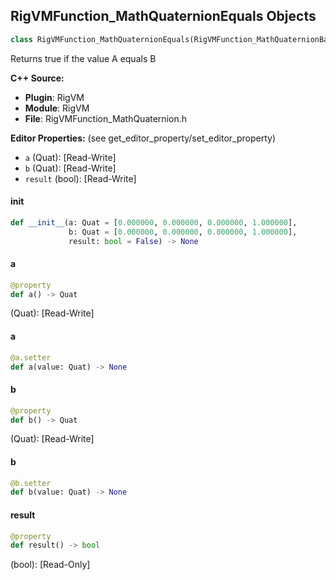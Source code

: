 ## RigVMFunction_MathQuaternionEquals Objects

```python
class RigVMFunction_MathQuaternionEquals(RigVMFunction_MathQuaternionBase)
```

Returns true if the value A equals B

**C++ Source:**

- **Plugin**: RigVM
- **Module**: RigVM
- **File**: RigVMFunction_MathQuaternion.h

**Editor Properties:** (see get_editor_property/set_editor_property)

- ``a`` (Quat):  [Read-Write]
- ``b`` (Quat):  [Read-Write]
- ``result`` (bool):  [Read-Write]

<a id="unreal.RigVMFunction_MathQuaternionEquals.__init__"></a>

#### __init__

```python
def __init__(a: Quat = [0.000000, 0.000000, 0.000000, 1.000000],
             b: Quat = [0.000000, 0.000000, 0.000000, 1.000000],
             result: bool = False) -> None
```

<a id="unreal.RigVMFunction_MathQuaternionEquals.a"></a>

#### a

```python
@property
def a() -> Quat
```

(Quat):  [Read-Write]

<a id="unreal.RigVMFunction_MathQuaternionEquals.a"></a>

#### a

```python
@a.setter
def a(value: Quat) -> None
```

<a id="unreal.RigVMFunction_MathQuaternionEquals.b"></a>

#### b

```python
@property
def b() -> Quat
```

(Quat):  [Read-Write]

<a id="unreal.RigVMFunction_MathQuaternionEquals.b"></a>

#### b

```python
@b.setter
def b(value: Quat) -> None
```

<a id="unreal.RigVMFunction_MathQuaternionEquals.result"></a>

#### result

```python
@property
def result() -> bool
```

(bool):  [Read-Only]

<a id="unreal.RigUnit_MathQuaternionEquals"></a>